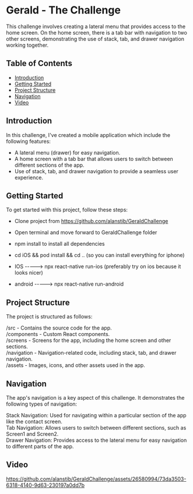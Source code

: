 # Gerald - The Challenge

This challenge involves creating a lateral menu that provides access to the home screen. On the home screen, there is a tab bar with navigation to two other screens, demonstrating the use of stack, tab, and drawer navigation working together.

## Table of Contents

- [Introduction](#introduction)
- [Getting Started](#getting-started)
- [Project Structure](#project-structure)
- [Navigation](#navigation)
- [Video](#video)

## Introduction

In this challenge, I've created a mobile application which include the following features:

- A lateral menu (drawer) for easy navigation.
- A home screen with a tab bar that allows users to switch between different sections of the app.
- Use of stack, tab, and drawer navigation to provide a seamless user experience.

## Getting Started

To get started with this project, follow these steps:

- Clone project from https://github.com/alanstib/GeraldChallenge
- Open terminal and move forward to GeraldChallenge folder
- npm install to install all dependencies
- cd iOS && pod install && cd .. (so you can install everything for iphone)

- IOS -----> npx react-native run-ios (preferably try on ios because it looks nicer)
- android -----> npx react-native run-android

## Project Structure

The project is structured as follows:

/src - Contains the source code for the app.  
/components - Custom React components.  
/screens - Screens for the app, including the home screen and other sections.  
/navigation - Navigation-related code, including stack, tab, and drawer navigation.  
/assets - Images, icons, and other assets used in the app.

## Navigation

The app's navigation is a key aspect of this challenge. It demonstrates the following types of navigation:

Stack Navigation: Used for navigating within a particular section of the app like the contact screen.  
Tab Navigation: Allows users to switch between different sections, such as Screen1 and Screen2.  
Drawer Navigation: Provides access to the lateral menu for easy navigation to different parts of the app.

## Video
https://github.com/alanstib/GeraldChallenge/assets/26580994/73da3503-6318-4140-9d63-230197a0dd7b
